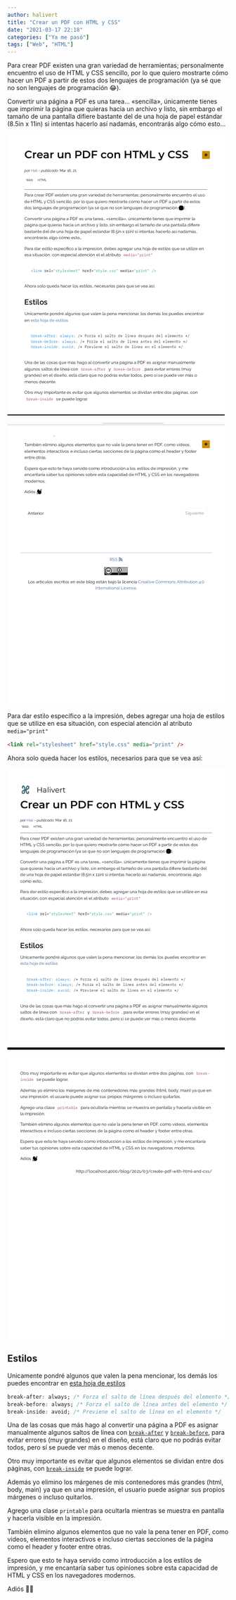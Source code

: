 ```yaml
---
author: halivert
title: "Crear un PDF con HTML y CSS"
date: "2021-03-17 22:18"
categories: ["Ya me pasó"]
tags: ["Web", "HTML"]
---
```


Para crear PDF existen una gran variedad de herramientas; personalmente
encuentro el uso de HTML y CSS sencillo, por lo que quiero mostrarte cómo hacer
un PDF a partir de estos dos lenguajes de programación<!-- Seguir leyendo -->
(ya sé que no son lenguajes de programación 😂).

Convertir una página a PDF es una tarea... «sencilla», únicamente tienes que
imprimir la página que quieras hacia un archivo y listo, sin embargo el tamaño
de una pantalla difiere bastante del de una hoja de papel estándar
(8.5in x 11in) si intentas hacerlo así nadamás, encontrarás algo cómo esto...

<div class="flex gap-3">
  <div class="flex-1">

![Página uno antes de estilos](../../assets/img/2021-03-create-pdf-with-html-and-css/Before-1.png)

  </div>
  <div class="flex-1">

![Página dos antes de estilos](../../assets/img/2021-03-create-pdf-with-html-and-css/Before-2.png)

  </div>
</div>

Para dar estilo específico a la impresión, debes agregar una hoja de estilos que
se utilize en esa situación, con especial atención al atributo
`media="print"`

```html
<link rel="stylesheet" href="style.css" media="print" />
```

Ahora solo queda hacer los estilos, necesarios para que se vea así:

<div class="flex gap-3">
  <div class="flex-1">

![Página uno después de estilos](../../assets/img/2021-03-create-pdf-with-html-and-css/After-1.png)

  </div>
  <div class="flex-1">

![Página dos después de estilos](../../assets/img/2021-03-create-pdf-with-html-and-css/After-2.png)

  </div>
</div>

<h2 id="styles">Estilos</h2>

Unicamente pondré algunos que valen la pena mencionar, los demás los puedes
encontrar en [esta hoja de estilos][1]

```css
break-after: always; /* Forza el salto de línea después del elemento */
break-before: always; /* Forza el salto de línea antes del elemento */
break-inside: avoid; /* Previene el salto de línea en el elemento */
```

Una de las cosas que más hago al convertir una página a PDF es asignar
manualmente algunos saltos de línea con [`break-after`][2] y
[`break-before`][3], para evitar errores (muy grandes) en el diseño, está claro
que no podrás evitar todos, pero sí se puede ver más o menos decente.

Otro muy importante es evitar que algunos elementos se dividan entre dos
páginas, con [`break-inside`][4] se puede lograr.

Además yo elimino los márgenes de mis contenedores más grandes (html, body,
main) ya que en una impresión, el usuario puede asignar sus propios márgenes o
incluso quitarlos.

Agrego una clase `printable` para ocultarla mientras se muestra en pantalla y
hacerla visible en la impresión.

También elimino algunos elementos que no vale la pena tener en PDF, como videos,
elementos interactivos e incluso ciertas secciones de la página como el header y
footer entre otras.

Espero que esto te haya servido como introducción a los estilos de impresión, y
me encantaría saber tus opiniones sobre esta capacidad de HTML y CSS en los
navegadores modernos.

Adiós 👋🏽

[1]: /css/print.css
[2]: https://developer.mozilla.org/en-US/docs/Web/CSS/break-after
[3]: https://developer.mozilla.org/en-US/docs/Web/CSS/break-before
[4]: https://developer.mozilla.org/en-US/docs/Web/CSS/break-inside
